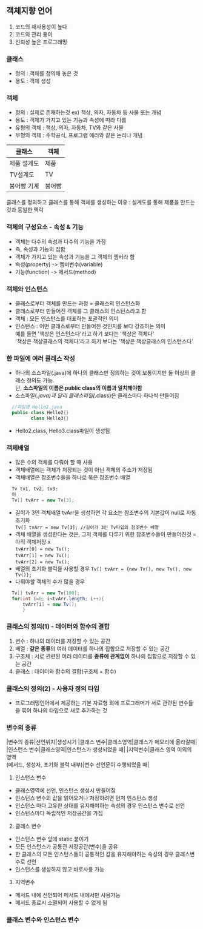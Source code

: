 ## 객체지향 언어
  1. 코드의 재사용성이 높다
  2. 코드의 관리 용이
  3. 신뢰성 높은 프로그래밍
  
### 클래스
  - 정의 : 객체를 정의해 놓은 것
  - 용도 : 객체 생성
    
### 객체 
  - 정의 : 실제로 존재하는것 ex) 책상, 의자, 자동차 등 사물 또는 개념
  - 용도 : 객체가 가지고 있는 기능과 속성에 따라 다름    
  - 유형의 객체 : 책상, 의자, 자동차, TV와 같은 사물
  - 무형의 객체 : 수학공식, 프로그램 에러와 같은 논리나 개념


|클래스|객체|
|-----|-----|
|제품 설계도|제품|
|TV설계도|TV|
|붕어빵 기계|붕어빵|

클래스를 정의하고 클래스를 통해 객체를 생성하는 이유 : 설계도를 통해 제품을 만드는 것과 동일한 맥락


### 객체의 구성요소 - 속성 & 기능
  - 객체는 다수의 속성과 다수의 기능을 가짐
  - 즉, 속성과 기능의 집합
  - 객체가 가지고 있는 속성과 기능을 그 객체의 멤버라 함
  - 속성(property) -> 멤버변수(variable)
  - 기능(function) -> 메서드(method)
  
### 객체와 인스턴스
  - 클래스로부터 객체를 만드는 과정 = 클래스의 인스턴스화 
  - 클래스로부터 만들어진 객체를 그 클래스의 인스턴스라고 함
  - 객체 : 모든 인스턴스를 대표하는 포괄적인 의미
  - 인스턴스 : 어떤 클래스로부터 만들어진 것인지를 보다 강조하는 의미
  <br>예를 들면 '책상은 인스턴스다'라고 하기 보다는 '책상은 객체다'
  <br>'책상은 책상클래스의 객체다'라고 하기 보다는 '책상은 책상클래스의 인스턴스다'

### 한 파일에 여러 클래스 작성
  - 하나의 소스파일(.java)에 하나의 클래스만 정의하는 것이 보통이지만 둘 이상의 클래스 정의도 가능.<br>
  단, **소스파일의 이름은 public class의 이름과 일치해야함**
  - 소스파일(*.java)과 달리 클래스파일(*.class)은 클래스마다 하나씩 만들어짐
  ```java
    //파일명 Hello2.java
    public class Hello2{}
           class Hello3{}
  ```
  - Hello2.class, Hello3.class파일이 생성됨
  
### 객체배열
  - 많은 수의 객체를 다뤄야 할 때 사용
  - 객체배열에는 객체가 저장되는 것이 아닌 객체의 주소가 저장됨
  - 객체배열은 참조변수들을 하나로 묶은 참조변수 배열
  
```java
  Tv tv1, tv2, tv3;
  이
  Tv[] tvArr = new Tv[3];
```
  - 길이가 3인 객체배열 tvArr을 생성하면 각 요소는 참조변수의 기본값이 null로 자동초기화<br>
  ``Tv[] tvArr = new Tv[3]; //길이가 3인 Tv타입의 참조변수 배열``
  - 객체 배열을 생성한다는 것은, 그저 객체를 다루기 위한 참조변수들이 만들어진것 = 아직 객체저장 x<br>
  ``tvArr[0] = new Tv();``<br>
  ``tvArr[1] = new Tv();``<br>
  ``tvArr[2] = new Tv();``<br>
  - 배열의 초기화 블럭을 사용할 경우 
  ``Tv[] tvArr = {new Tv(), new Tv(), new Tv()};``
  - 다뤄야할 객체의 수가 많을 경우
  ```java
    Tv[] tvArr = new Tv[100];
    for(int i=0; i<tvArr.length; i++){
        tvArr[i] = new Tv();
        }
  ```
  
### 클래스의 정의(1) - 데이터와 함수의 결합
  1. 변수 : 하나의 데이터를 저장할 수 있는 공간
  2. 배열 : **같은 종류**의 여러 데이터를 하나의 집합으로 저장할 수 있는 공간
  3. 구조체 : 서로 관련된 여러 데이터를 **종류에 관계없이** 하나의 집합으로 저장할 수 있는 공간
  4. 클래스 : 데이터와 함수의 결합(구조체 + 함수)
  
### 클래스의 정의(2) - 사용자 정의 타입
  - 프로그래밍언어에서 제공하는 기본 자료형 외에 프로그래머가 서로 관련된 변수들을 묶어 하나의 타입으로 새로 추가하는 것

### 변수의 종류
|변수의 종류|선언위치|생성시기
|클래스 변수|클래스영역|클래스가 메모리에 올라갈때|
|인스턴스 변수|클래스영역|인스턴스가 생성되었을 때|
|지역변수|클래스 영역 이외의 영역<br>(메서드, 생성자, 초기화 블럭 내부)|변수 선언문이 수행되었을 때|

1. 인스턴스 변수
- 클래스영역에 선언, 인스턴스 생성시 만들어짐
- 인스턴스 변수의 값을 읽어오거나 저장하려면 먼저 인스턴스 생성
- 인스턴스 마다 고유한 상태를 유지해야하는 속성의 경우 인스턴스 변수로 선언
- 인스턴스마다 독립적인 저장공간을 가짐

2. 클래스 변수
- 인스턴스 변수 앞에 static 붙이기
- 모든 인스턴스가 공통괸 저장공간(변수)을 공유
- 한 클래스의 모든 인스턴스들이 공통적인 값을 유지해야하는 속성의 경우 클래스변수로 선언
- 인스턴스를 생성하지 않고 바로사용 가능

3. 지역변수 
- 메서드 내에 선언되어 메서드 내에서만 사용가능
- 메서드 종료시 소멸되어 사용할 수 없게 됨

### 클래스 변수와 인스턴스 변수 
